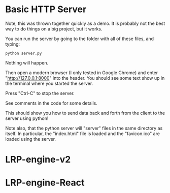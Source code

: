 # Basic HTTP Server

Note, this was thrown together quickly as a demo.  It is probably not the best
way to do things on a big project, but it works.

You can run the server by going to the folder with all of these files, and typing:

```
python server.py
```

Nothing will happen.

Then open a modern browser (I only tested in Google Chrome) and enter
"http://127.0.0.1:8000" into the header.  You should see some text show up in
the terminal where you started the server.

Press "Ctrl-C" to stop the server.

See comments in the code for some details.

This should show you how to send data back and forth from the client to the server using python!

Note also, that the python server will "server" files in the same directory as
itself.  In particular, the "index.html" file is loaded and the "favicon.ico"
are loaded using the server.
# LRP-engine-v2
# LRP-engine-React

